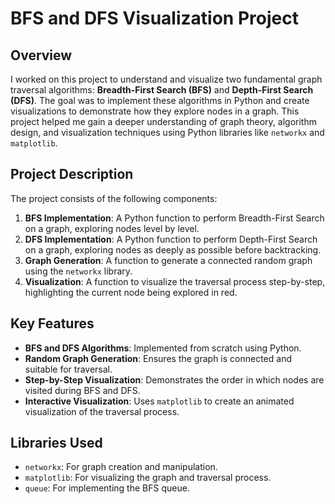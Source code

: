 # BFS and DFS Visualization Project

## Overview
I worked on this project to understand and visualize two fundamental graph traversal algorithms: **Breadth-First Search (BFS)** and **Depth-First Search (DFS)**. The goal was to implement these algorithms in Python and create visualizations to demonstrate how they explore nodes in a graph. This project helped me gain a deeper understanding of graph theory, algorithm design, and visualization techniques using Python libraries like `networkx` and `matplotlib`.

## Project Description
The project consists of the following components:
1. **BFS Implementation**: A Python function to perform Breadth-First Search on a graph, exploring nodes level by level.
2. **DFS Implementation**: A Python function to perform Depth-First Search on a graph, exploring nodes as deeply as possible before backtracking.
3. **Graph Generation**: A function to generate a connected random graph using the `networkx` library.
4. **Visualization**: A function to visualize the traversal process step-by-step, highlighting the current node being explored in red.

## Key Features
- **BFS and DFS Algorithms**: Implemented from scratch using Python.
- **Random Graph Generation**: Ensures the graph is connected and suitable for traversal.
- **Step-by-Step Visualization**: Demonstrates the order in which nodes are visited during BFS and DFS.
- **Interactive Visualization**: Uses `matplotlib` to create an animated visualization of the traversal process.

## Libraries Used
- `networkx`: For graph creation and manipulation.
- `matplotlib`: For visualizing the graph and traversal process.
- `queue`: For implementing the BFS queue.
